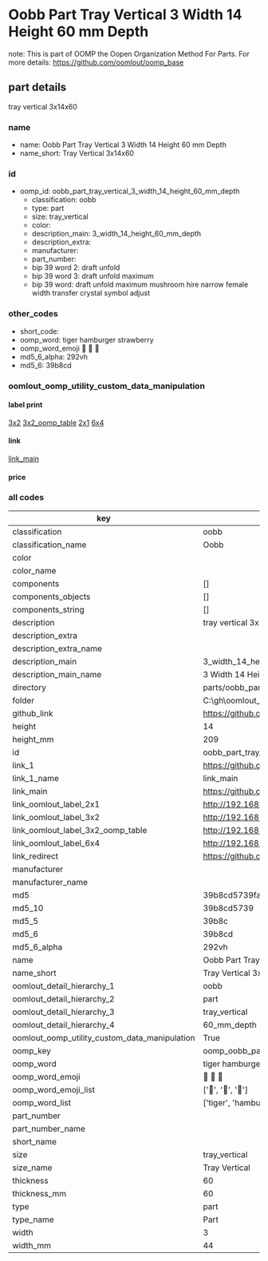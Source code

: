 # Oobb Part Tray Vertical 3 Width 14 Height 60 mm Depth  

note: This is part of OOMP the Oopen Organization Method For Parts. For more details: https://github.com/oomlout/oomp_base

##  part details
  



tray vertical 3x14x60



### name
* name: Oobb Part Tray Vertical 3 Width 14 Height 60 mm Depth
* name_short: Tray Vertical 3x14x60 
### id
* oomp_id: oobb_part_tray_vertical_3_width_14_height_60_mm_depth
  * classification: oobb
  * type: part
  * size: tray_vertical
  * color: 
  * description_main: 3_width_14_height_60_mm_depth
  * description_extra: 
  * manufacturer: 
  * part_number: 
  * bip 39 word 2: draft unfold
  * bip 39 word 3: draft unfold maximum
  * bip 39 word: draft unfold maximum mushroom hire narrow female width transfer crystal symbol adjust

### other_codes
* short_code: 
* oomp_word: tiger hamburger strawberry
* oomp_word_emoji :tiger: :hamburger: :strawberry:
* md5_6_alpha: 292vh
* md5_6: 39b8cd






### oomlout_oomp_utility_custom_data_manipulation
#### label print
[3x2](http://192.168.1.245:1112/?label=oomp%20292vh)
[3x2_oomp_table](http://192.168.1.108:1112/?label=oomp%20292vh)
[2x1](http://192.168.1.242:1112/?label=oomp%20292vh)
[6x4](http://192.168.1.55:1112/?label=oomp%20292vh)    

#### link

[link_main](https://github.com/oomlout/oomlout_oobb_version_4_generated_parts/tree/main/navigation_oomp/oobb/part/tray_vertical/3_width_14_height_60_mm_depth/part)                              

#### price







### all codes 
| key | value |  
| --- | --- |  
| classification | oobb |  
| classification_name | Oobb |  
| color |  |  
| color_name |  |  
| components | [] |  
| components_objects | [] |  
| components_string | [] |  
| description | tray vertical 3x14x60 |  
| description_extra |  |  
| description_extra_name |  |  
| description_main | 3_width_14_height_60_mm_depth |  
| description_main_name | 3 Width 14 Height 60 mm Depth |  
| directory | parts/oobb_part_tray_vertical_3_width_14_height_60_mm_depth |  
| folder | C:\gh\oomlout_oobb_version_4_generated_parts\parts\oobb_part_tray_vertical_3_width_14_height_60_mm_depth |  
| github_link | https://github.com/oomlout/oomlout_oomp_part_src/tree/main/parts/oobb_part_tray_vertical_3_width_14_height_60_mm_depth |  
| height | 14 |  
| height_mm | 209 |  
| id | oobb_part_tray_vertical_3_width_14_height_60_mm_depth |  
| link_1 | https://github.com/oomlout/oomlout_oobb_version_4_generated_parts/tree/main/navigation_oomp/oobb/part/tray_vertical/3_width_14_height_60_mm_depth/part |  
| link_1_name | link_main |  
| link_main | https://github.com/oomlout/oomlout_oobb_version_4_generated_parts/tree/main/navigation_oomp/oobb/part/tray_vertical/3_width_14_height_60_mm_depth/part |  
| link_oomlout_label_2x1 | http://192.168.1.242:1112/?label=oomp%20292vh |  
| link_oomlout_label_3x2 | http://192.168.1.245:1112/?label=oomp%20292vh |  
| link_oomlout_label_3x2_oomp_table | http://192.168.1.108:1112/?label=oomp%20292vh |  
| link_oomlout_label_6x4 | http://192.168.1.55:1112/?label=oomp%20292vh |  
| link_redirect | https://github.com/oomlout/oomlout_oobb_version_4_generated_parts/tree/main/parts/oobb_tray_vertical_03_14_60 |  
| manufacturer |  |  
| manufacturer_name |  |  
| md5 | 39b8cd5739faca9e4c36091d12fb4a0f |  
| md5_10 | 39b8cd5739 |  
| md5_5 | 39b8c |  
| md5_6 | 39b8cd |  
| md5_6_alpha | 292vh |  
| name | Oobb Part Tray Vertical 3 Width 14 Height 60 mm Depth |  
| name_short | Tray Vertical 3x14x60  |  
| oomlout_detail_hierarchy_1 | oobb |  
| oomlout_detail_hierarchy_2 | part |  
| oomlout_detail_hierarchy_3 | tray_vertical |  
| oomlout_detail_hierarchy_4 | 60_mm_depth |  
| oomlout_oomp_utility_custom_data_manipulation | True |  
| oomp_key | oomp_oobb_part_tray_vertical_3_width_14_height_60_mm_depth |  
| oomp_word | tiger hamburger strawberry |  
| oomp_word_emoji | :tiger: :hamburger: :strawberry: |  
| oomp_word_emoji_list | [':tiger:', ':hamburger:', ':strawberry:'] |  
| oomp_word_list | ['tiger', 'hamburger', 'strawberry'] |  
| part_number |  |  
| part_number_name |  |  
| short_name |  |  
| size | tray_vertical |  
| size_name | Tray Vertical |  
| thickness | 60 |  
| thickness_mm | 60 |  
| type | part |  
| type_name | Part |  
| width | 3 |  
| width_mm | 44 |  
